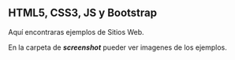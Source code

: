 ## HTML5, CSS3, JS y Bootstrap 

Aquí encontraras ejemplos de Sitios Web.

En la carpeta de ***screenshot*** pueder ver imagenes de los ejemplos.